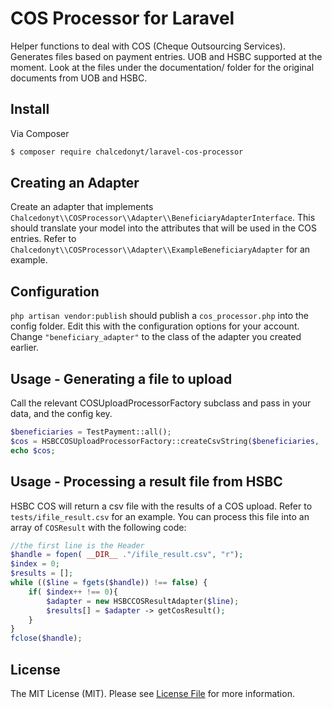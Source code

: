 # COS Processor for Laravel

Helper functions to deal with COS (Cheque Outsourcing Services). Generates files based on payment entries. UOB and HSBC supported at the moment. Look at the files under the documentation/ folder for the original documents from UOB and HSBC.

## Install

Via Composer

``` bash
$ composer require chalcedonyt/laravel-cos-processor
```

## Creating an Adapter

Create an adapter that implements `Chalcedonyt\\COSProcessor\\Adapter\\BeneficiaryAdapterInterface`. This should translate your model into the attributes that will be used in the COS entries. Refer to `Chalcedonyt\\COSProcessor\\Adapter\\ExampleBeneficiaryAdapter` for an example.

## Configuration

`php artisan vendor:publish` should publish a `cos_processor.php` into the config folder. Edit this with the configuration options for your account. Change `"beneficiary_adapter"` to the class of the adapter you created earlier.


## Usage - Generating a file to upload

Call the relevant COSUploadProcessorFactory subclass and pass in your data, and the config key.


``` php
$beneficiaries = TestPayment::all();
$cos = HSBCCOSUploadProcessorFactory::createCsvString($beneficiaries, 'cos_processor.hsbc_example');
echo $cos;
```

## Usage - Processing a result file from HSBC

HSBC COS will return a csv file with the results of a COS upload. Refer to `tests/ifile_result.csv` for an example. You can process this file into an array of `COSResult` with the following code:

``` php
//the first line is the Header
$handle = fopen( __DIR__ ."/ifile_result.csv", "r");
$index = 0;
$results = [];
while (($line = fgets($handle)) !== false) {
    if( $index++ !== 0){
        $adapter = new HSBCCOSResultAdapter($line);
        $results[] = $adapter -> getCosResult();
    }
}
fclose($handle);
```

## License

The MIT License (MIT). Please see [License File](LICENSE.md) for more information.
